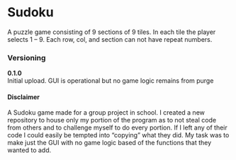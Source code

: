 # Sudoku
A puzzle game consisting of 9 sections of 9 tiles. In each tile the player selects 1 – 9. Each row, col, and section can not have repeat numbers.

### Versioning
**0.1.0**  
Initial upload. GUI is operational but no game logic remains from purge


#### Disclaimer
A Sudoku game made for a group project in school. I created a new repository to house only my portion of the program as to not steal code from others and to challenge myself to do every portion. If I left any of their code I could easily be tempted into “copying” what they did. My task was to make just the GUI with no game logic based of the functions that they wanted to add.
